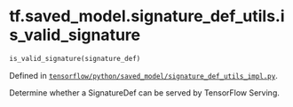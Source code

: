 <div itemscope itemtype="http://developers.google.com/ReferenceObject">
<meta itemprop="name" content="tf.saved_model.signature_def_utils.is_valid_signature" />
</div>

# tf.saved_model.signature_def_utils.is_valid_signature

``` python
is_valid_signature(signature_def)
```



Defined in [`tensorflow/python/saved_model/signature_def_utils_impl.py`](https://www.tensorflow.org/code/tensorflow/python/saved_model/signature_def_utils_impl.py).

Determine whether a SignatureDef can be served by TensorFlow Serving.
